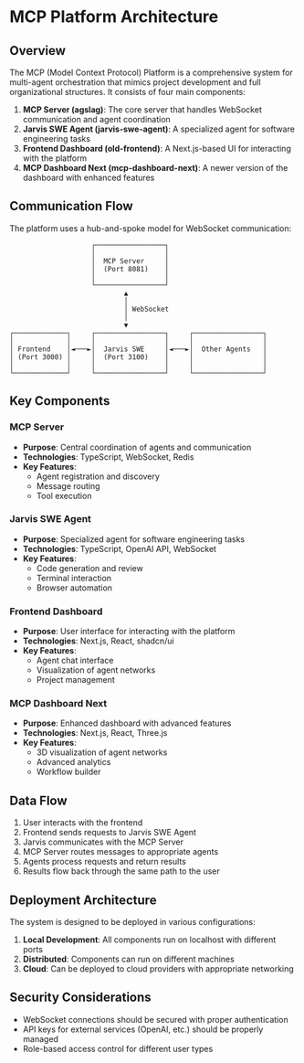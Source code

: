 # MCP Platform Architecture

## Overview

The MCP (Model Context Protocol) Platform is a comprehensive system for multi-agent orchestration that mimics project development and full organizational structures. It consists of four main components:

1. **MCP Server (agslag)**: The core server that handles WebSocket communication and agent coordination
2. **Jarvis SWE Agent (jarvis-swe-agent)**: A specialized agent for software engineering tasks
3. **Frontend Dashboard (old-frontend)**: A Next.js-based UI for interacting with the platform
4. **MCP Dashboard Next (mcp-dashboard-next)**: A newer version of the dashboard with enhanced features

## Communication Flow

The platform uses a hub-and-spoke model for WebSocket communication:

```
                    ┌─────────────────┐
                    │                 │
                    │  MCP Server     │
                    │  (Port 8081)    │
                    │                 │
                    └─────────────────┘
                            ▲
                            │
                            │ WebSocket
                            │
                            ▼
┌─────────────┐     ┌─────────────────┐     ┌─────────────────┐
│             │     │                 │     │                 │
│ Frontend    │◄───►│  Jarvis SWE     │◄───►│  Other Agents   │
│ (Port 3000) │     │  (Port 3100)    │     │                 │
│             │     │                 │     │                 │
└─────────────┘     └─────────────────┘     └─────────────────┘
```

## Key Components

### MCP Server

- **Purpose**: Central coordination of agents and communication
- **Technologies**: TypeScript, WebSocket, Redis
- **Key Features**:
  - Agent registration and discovery
  - Message routing
  - Tool execution

### Jarvis SWE Agent

- **Purpose**: Specialized agent for software engineering tasks
- **Technologies**: TypeScript, OpenAI API, WebSocket
- **Key Features**:
  - Code generation and review
  - Terminal interaction
  - Browser automation

### Frontend Dashboard

- **Purpose**: User interface for interacting with the platform
- **Technologies**: Next.js, React, shadcn/ui
- **Key Features**:
  - Agent chat interface
  - Visualization of agent networks
  - Project management

### MCP Dashboard Next

- **Purpose**: Enhanced dashboard with advanced features
- **Technologies**: Next.js, React, Three.js
- **Key Features**:
  - 3D visualization of agent networks
  - Advanced analytics
  - Workflow builder

## Data Flow

1. User interacts with the frontend
2. Frontend sends requests to Jarvis SWE Agent
3. Jarvis communicates with the MCP Server
4. MCP Server routes messages to appropriate agents
5. Agents process requests and return results
6. Results flow back through the same path to the user

## Deployment Architecture

The system is designed to be deployed in various configurations:

1. **Local Development**: All components run on localhost with different ports
2. **Distributed**: Components can run on different machines
3. **Cloud**: Can be deployed to cloud providers with appropriate networking

## Security Considerations

- WebSocket connections should be secured with proper authentication
- API keys for external services (OpenAI, etc.) should be properly managed
- Role-based access control for different user types
